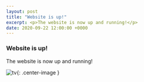 ```yaml
---
layout: post
title: "Website is up!"
excerpt: <p>The website is now up and running!</p>
date: 2020-09-22 12:00:00 +0000
---
```


### Website is up!

The website is now up and running!

![tv](https://cdn.discordapp.com/attachments/629731244904546324/758138740152860702/tv.png){: .center-image }
